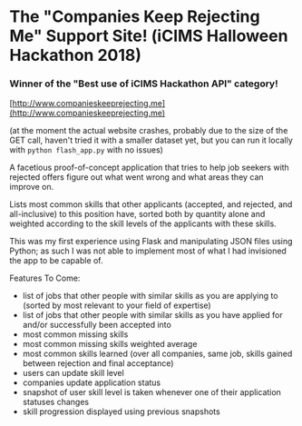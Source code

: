 # The "Companies Keep Rejecting Me" Support Site! (iCIMS Halloween Hackathon 2018)

### Winner of the "Best use of iCIMS Hackathon API" category!

[http://www.companieskeeprejecting.me](http://www.companieskeeprejecting.me)

(at the moment the actual website crashes, probably due to the size of the GET call, haven't tried it with a smaller dataset yet, but you can run it locally with `python flash_app.py` with no issues)

A facetious proof-of-concept application that tries to help job seekers with rejected offers figure out what went wrong and what areas they can improve on.

Lists most common skills that other applicants (accepted, and rejected, and all-inclusive) to this position have, sorted both by quantity alone and weighted according to the skill levels of the applicants with these skills.

This was my first experience using Flask and manipulating JSON files using Python; as such I was not able to implement most of what I had invisioned the app to be capable of.

Features To Come:

- list of jobs that other people with similar skills as you are applying to (sorted by most relevant to your field of expertise)
- list of jobs that other people with similar skills as you have applied for and/or successfully been accepted into
- most common missing skills
- most common missing skills weighted average
- most common skills learned (over all companies, same job, skills gained between rejection and final acceptance)
- users can update skill level
- companies update application status
- snapshot of user skill level is taken whenever one of their application statuses changes
- skill progression displayed using previous snapshots